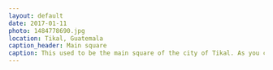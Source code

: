 ```yaml
---
layout: default
date: 2017-01-11
photo: 1484778690.jpg
location: Tikal, Guatemala
caption_header: Main square
caption: This used to be the main square of the city of Tikal. As you can see, lots of mayan ruins, lots of tourists.
---
```


